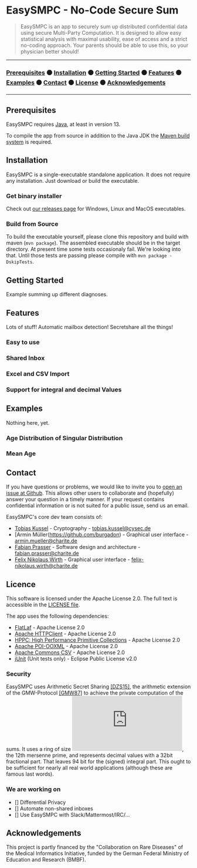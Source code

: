 # EasySMPC - No-Code Secure Sum

> EasySMPC is an app to securely sum up distributed confidential data using
> secure Multi-Party Computation. It is designed to allow easy statistical
> analysis with maximal usability, ease of access and a strict no-coding
> approach. Your parents should be able to use this, so your physician better
> should!

---

### [Prerequisites](#prerequisites) ⚫ [Installation](#installation) ⚫ [Getting Started](#getting-started) ⚫ [Features](#features) ⚫ [Examples](#examples) ⚫ [Contact](#contact) ⚫ [License](#license) ⚫ [Acknowledgements](#acknowledgments)

---

## Prerequisites

EasySMPC requires [Java](https://www.java.com), at least in version 13.

To compile the app from source in addition to the Java JDK the [Maven build
system](https://maven.apache.org/) is required.

## Installation

EasySMPC is a single-executable standalone application. It does not require any
installation. Just download or build the executable.

### Get binary installer

Check out [our releases
page](https://github.com/prasser/email-smpc-histogram/releases) for Windows,
Linux and MacOS executables.

### Build from Source

To build the executable yourself, please clone this repository and build with
maven  (```mvn package```). The assembled executable should be in the target
directory. At present time some tests occasionaly fail. We're looking into that.
Until those tests are passing please compile with ```mvn package -DskipTests```.

## Getting Started

Example summing up different diagnoses.

## Features

Lots of stuff! Automatic mailbox detection! Secretshare all the things! 

### Easy to use

### Shared Inbox

### Excel and CSV Import

### Support for integral and decimal Values

## Examples

Nothing here, yet.

### Age Distribution of Singular Distribution

### Mean Age

## Contact

If you have questions or problems, we would like to invite you to
[open an issue at
Github](https://github.com/prasser/email-smpc-histogram/issues). This allows
other users to collaborate and (hopefully) answer your question in a timely
manner. If your request contains confidential information or is not suited for a
public issue, send us an email.

EasySMPC's core dev team consists of:

* [Tobias Kussel](https://github.com/TKussel) - Cryptography - [tobias.kussel@cysec.de](tobias.kussel@cysec.de)
* [Armin Müller(https://github.com/burgadon) - Graphical user interface - [armin.mueller@charite.de](armin.mueller@charite.de)
* [Fabian Prasser](https://github.com/prasser) - Software design and architecture -[fabian.prasser@charite.de](fabian.prasser@charite.de)
* [Felix Nikolaus Wirth](https://github.com/fnwirth) - Graphical user interface - [felix-nikolaus.wirth@charite.de](felix-nikolaus.wirth@charite.de)

## Licence

This software is licensed under the Apache License 2.0. The full text is
accessible in the [LICENSE file](LICENSE).

The app uses the following dependencies:

 - [FlatLaf](https://github.com/JFormDesigner/FlatLaf) - Apache License 2.0
 - [Apache HTTPClient](https://hc.apache.org/httpcomponents-client-5.0.x/) - Apache License 2.0
 - [HPPC: High Performance Primitive Collections](https://github.com/carrotsearch/hppc) - Apache License 2.0
 - [Apache POI-OOXML](http://poi.apache.org/components/oxml4j/) - Apache License 2.0
 - [Apache Commons CSV](http://commons.apache.org/proper/commons-csv/) - Apache License 2.0
 - [jUnit](https://github.com/junit-team/junit5) (Unit tests only) - Eclipse Public License v2.0

### Security

EasySMPC uses Arithmetic Secret Sharing
[\[DZS15\]](https://www.ndss-symposium.org/ndss2015/ndss-2015-programme/aby---framework-efficient-mixed-protocol-secure-two-party-computation/),
the arithmetic extension of the GMW-Protocol
[\[GMW87\]](https://dl.acm.org/doi/10.1145/28395.28420) to achieve the private
computation of the sums. It uses a ring of size ![Ring size formula](http://latex.codecogs.com/gif.latex?p%3D2%5E%7B127%7D-1), the 12th mersenne
prime, and represents decimal values with a 32bit fractional part. That leaves
94 bit for the (signed) integral part. This ought to be sufficient for nearly
all real world applications (although these are famous last words).

### We are working on

  - [] Differential Privacy
  - [] Automate non-shared inboxes
  - [] Use EasySMPC with Slack/Mattermost/IRC/...

## Acknowledgements

This project is partly financed by the "Collaboration on Rare Diseases" of the
Medical Informatics Initiative, funded by the German Federal Ministry of
Education and Research (BMBF).